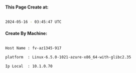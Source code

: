 
   
#### This Page Create at:

```bash

2024-05-16 - 03:45:47 UTC

```

#### Create By Machine:

```bash

Host Name : fv-az1345-917

platform  : Linux-6.5.0-1021-azure-x86_64-with-glibc2.35

Ip Local  : 10.1.0.70

```

